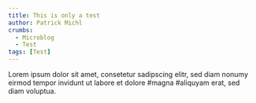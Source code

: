 ```yaml
---
title: This is only a test
author: Patrick Michl
crumbs:
  - Microblog
  - Test
tags: [Test]
---
```


Lorem ipsum dolor sit amet, consetetur sadipscing elitr, sed diam nonumy eirmod
tempor invidunt ut labore et dolore #magna #aliquyam erat, sed diam voluptua.
